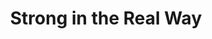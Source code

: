 ---
layout: interior
title: Strong in the Real Way
speaker: Andrew Martin
permalink: andrew-martin
image: img/20180330/andrewMartin.jpg
event: 20180330
video: ouRT39z3R3U
favorite: Wichita State University
about: Andrew could tell you where he goes to college and what major he is pursuing, but Andrew has started and ended too many conversations with those details. Instead, he will tell you that he is passionate about personal development and powerful questions, and spends most of his time with his head in a book or playing Mario Kart. Although Andrew is clearly a career introvert, he believes in the power of connection. To fulfill that belief, he serves to bring himself and fellow college students to their full potential as a teaching assistant for two incredible leadership classes taught at Wichita State University. Naturally, he still ends this by telling you where he goes to school.
twitter: 
facebook: 
instagram: 
linkedin: 
google: 
website: 
email: armartin1@shockers.wichita.edu
telephone: 3167795777
---
